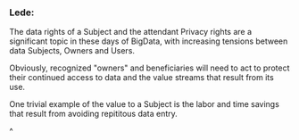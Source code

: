 ### Lede:

The data rights of a Subject and the attendant Privacy rights are a significant topic in these days of BigData, with increasing tensions between data Subjects, Owners and Users.

Obviously, recognized "owners" and beneficiaries will need to act to protect their continued access to data and the value streams that result from its use.

One trivial example of the value to a Subject is the labor and time savings that result from avoiding repititous data entry.

^
